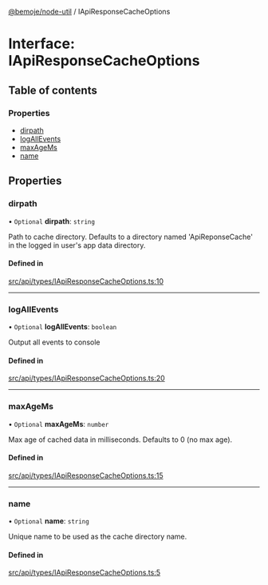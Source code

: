 [@bemoje/node-util](/docs/index.md) / IApiResponseCacheOptions

# Interface: IApiResponseCacheOptions

## Table of contents

### Properties

- [dirpath](/docs/interfaces/IApiResponseCacheOptions.md#dirpath)
- [logAllEvents](/docs/interfaces/IApiResponseCacheOptions.md#logallevents)
- [maxAgeMs](/docs/interfaces/IApiResponseCacheOptions.md#maxagems)
- [name](/docs/interfaces/IApiResponseCacheOptions.md#name)

## Properties

### dirpath

• `Optional` **dirpath**: `string`

Path to cache directory. Defaults to a directory named 'ApiReponseCache' in the logged in user's app data directory.

#### Defined in

[src/api/types/IApiResponseCacheOptions.ts:10](https://github.com/bemoje/bemoje-node-util/blob/b4dce81/src/api/types/IApiResponseCacheOptions.ts#L10)

___

### logAllEvents

• `Optional` **logAllEvents**: `boolean`

Output all events to console

#### Defined in

[src/api/types/IApiResponseCacheOptions.ts:20](https://github.com/bemoje/bemoje-node-util/blob/b4dce81/src/api/types/IApiResponseCacheOptions.ts#L20)

___

### maxAgeMs

• `Optional` **maxAgeMs**: `number`

Max age of cached data in milliseconds. Defaults to 0 (no max age).

#### Defined in

[src/api/types/IApiResponseCacheOptions.ts:15](https://github.com/bemoje/bemoje-node-util/blob/b4dce81/src/api/types/IApiResponseCacheOptions.ts#L15)

___

### name

• `Optional` **name**: `string`

Unique name to be used as the cache directory name.

#### Defined in

[src/api/types/IApiResponseCacheOptions.ts:5](https://github.com/bemoje/bemoje-node-util/blob/b4dce81/src/api/types/IApiResponseCacheOptions.ts#L5)
